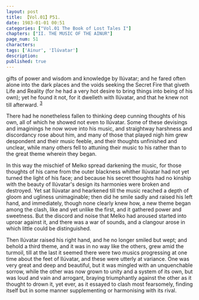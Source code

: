```yaml
---
layout: post
title: 【Vol.01】P51.
date: 1983-01-01 00:51
categories: ["Vol.01 The Book of Lost Tales I"]
chapters: ["II. THE MUSIC OF THE AINUR"]
page_num: 51
characters: 
tags: ['Ainur', 'Ilúvatar']
description: 
published: true
---
```


<p style="text-indent: 0;">
gifts of power and wisdom and knowledge by Ilúvatar; and he fared often alone into the dark places and the voids seeking the Secret Fire that giveth Life and Reality (for he had a very hot desire to bring things into being of his own); yet he found it not, for it dwelleth with Ilúvatar, and that he knew not till afterward. <SUP><a href="{{site.baseurl}}/vol01-p58">3</a></SUP>
</p>

There had he nonetheless fallen to thinking deep cunning thoughts of his own, all of which he showed not even to Ilúvatar. Some of these devisings and imaginings he now wove into his music, and straightway harshness and discordancy rose about him, and many of those that played nigh him grew despondent and their music feeble, and their thoughts unfinished and unclear, while many others fell to attuning their music to his rather than to the great theme wherein they began.

In this way the mischief of Melko spread darkening the music, for those thoughts of his came from the outer blackness whither Ilúvatar had not yet turned the light of his face; and because his secret thoughts had no kinship with the beauty of Ilúvatar's design its harmonies were broken and destroyed. Yet sat Ilúvatar and hearkened till the music reached a depth of gloom and ugliness unimaginable; then did he smile sadly and raised his left hand, and immediately, though none clearly knew how, a new theme began among the clash, like and yet unlike the first, and it gathered power and sweetness. But the discord and noise that Melko had aroused started into uproar against it, and there was a war of sounds, and a clangour arose in which little could be distinguished.

Then Ilúvatar raised his right hand, and he no longer smiled but wept; and behold a third theme, and it was in no way like the others, grew amid the turmoil, till at the last it seemed there were two musics progressing at one time about the feet of Ilúvatar, and these were utterly at variance. One was very great and deep and beautiful, but it was mingled with an unquenchable sorrow, while the other was now grown to unity and a system of its own, but was loud and vain and arrogant, braying triumphantly against the other as it thought to drown it, yet ever, as it essayed to clash most fearsomely, finding itself but in some manner supplementing or harmonising with its rival.

